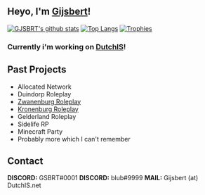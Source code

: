## Heyo, I'm <a href="https://GSBRT.xyz" target="_blank">Gijsbert</a>!

[![GJSBRT's github stats](https://github-readme-stats.vercel.app/api?username=GJSBRT&include_all_commits=true&count_private=true&show_icons=true&theme=dracula)](https://github.com/GJSBRT/github-readme-stats)
[![Top Langs](https://github-readme-stats.vercel.app/api/top-langs/?username=GJSBRT&layout=compact&theme=dracula)](https://github.com/derekdinan)
[![Trophies](https://github-profile-trophy.vercel.app/?username=GJSBRT&theme=dracula)](https://github.com/derekdinan)
### Currently i'm working on <a href="https://dutchis.net" target="_blank">DutchIS</a>!

## Past Projects
- Allocated Network
- Duindorp Roleplay
- [Zwanenburg Roleplay](https://github.com/zwanenburgroleplay)
- [Kronenburg Roleplay](https://github.com/Kronenburg-Roleplay)
- Gelderland Roleplay
- Sidelife RP
- Minecraft Party
- Probably more which I can't remember

## Contact
**DISCORD:** GSBRT#0001
**DISCORD:** blub#9999
**MAIL:** Gijsbert (at) DutchIS.net
